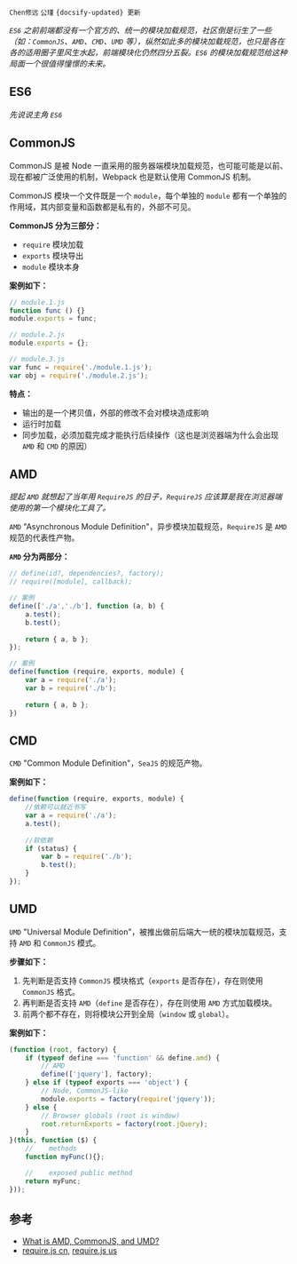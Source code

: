 `Chen修远` `公瑾` `{docsify-updated} 更新`

*`ES6` 之前前端都没有一个官方的、统一的模块加载规范，社区倒是衍生了一些（如：`CommonJS`、`AMD`、`CMD`、`UMD` 等），纵然如此多的模块加载规范，也只是各在各的适用圈子里风生水起，前端模块化仍然四分五裂。`ES6` 的模块加载规范给这种局面一个很值得憧憬的未来。*

## ES6

*先说说主角 `ES6`*

## CommonJS

CommonJS 是被 Node 一直采用的服务器端模块加载规范，也可能可能是以前、现在都被广泛使用的机制，Webpack 也是默认使用 CommonJS 机制。
  
CommonJS 模块一个文件既是一个 `module`，每个单独的 `module` 都有一个单独的作用域，其内部变量和函数都是私有的，外部不可见。

**CommonJS 分为三部分：**

- `require` 模块加载
- `exports` 模块导出
- `module` 模块本身

**案例如下：**

```js
// module.1.js
function func () {}
module.exports = func;
```
```js
// module.2.js
module.exports = {};
```
```js
// module.3.js
var func = require('./module.1.js');
var obj = require('./module.2.js');
```

**特点：**

- 输出的是一个拷贝值，外部的修改不会对模块造成影响
- 运行时加载
- 同步加载，必须加载完成才能执行后续操作（这也是浏览器端为什么会出现 `AMD` 和 `CMD` 的原因）

## AMD

*提起 `AMD` 就想起了当年用 `RequireJS` 的日子，`RequireJS` 应该算是我在浏览器端使用的第一个模块化工具了。*

`AMD` "Asynchronous Module Definition"，异步模块加载规范，`RequireJS` 是 `AMD` 规范的代表性产物。

**`AMD` 分为两部分：**

```js
// define(id?, dependencies?, factory); 
// require([module], callback);

// 案例
define(['./a','./b'], function (a, b) {
    a.test();
    b.test();
    
    return { a, b };
});

// 案例
define(function (require, exports, module) {
    var a = require('./a');
    var b = require('./b');
    
    return { a, b };
})
```

## CMD

`CMD` "Common Module Definition"，`SeaJS` 的规范产物。

**案例如下：**

```js
define(function (require, exports, module) {
    //依赖可以就近书写
    var a = require('./a');
    a.test();
    
    //软依赖
    if (status) {
        var b = require('./b');
        b.test();
    }
});
```

## UMD

`UMD` "Universal Module Definition"，被推出做前后端大一统的模块加载规范，支持 `AMD` 和 `CommonJS` 模式。

**步骤如下：**

1. 先判断是否支持 `CommonJS` 模块格式（`exports` 是否存在），存在则使用 `CommonJS` 格式。
2. 再判断是否支持 `AMD`（`define` 是否存在），存在则使用 `AMD` 方式加载模块。
3. 前两个都不存在，则将模块公开到全局（`window` 或 `global`）。

**案例如下：**

```js
(function (root, factory) {
    if (typeof define === 'function' && define.amd) {
        // AMD
        define(['jquery'], factory);
    } else if (typeof exports === 'object') {
        // Node, CommonJS-like
        module.exports = factory(require('jquery'));
    } else {
        // Browser globals (root is window)
        root.returnExports = factory(root.jQuery);
    }
}(this, function ($) {
    //    methods
    function myFunc(){};

    //    exposed public method
    return myFunc;
}));
```

## 参考

- [What is AMD, CommonJS, and UMD?](https://www.davidbcalhoun.com/2014/what-is-amd-commonjs-and-umd/)  
- [require.js cn](http://www.requirejs.cn/docs/api.html), [require.js us](https://requirejs.org/docs/api.html)
